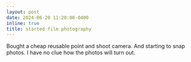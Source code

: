 ```yaml
---
layout: post
date: 2024-06-20 11:20:00-0400
inline: true
title: started film photography
---
```


Bought a cheap reusable point and shoot camera. And starting to snap photos. I have no clue how the photos will turn out.